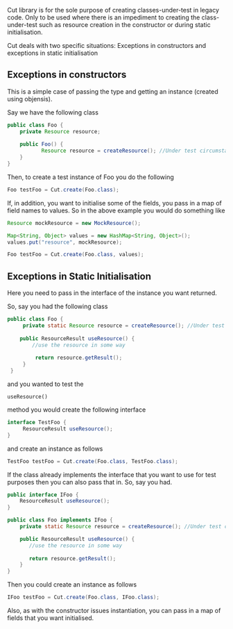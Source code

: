 Cut library is for the sole purpose of creating classes-under-test in legacy code. Only to be used where
there is an impediment to creating the class-under-test such as resource creation in the constructor
or during static initialisation.

Cut deals with two specific situations: Exceptions in constructors and exceptions in static initialisation

## Exceptions in constructors
 
This is a simple case of passing the type and getting an instance (created using objensis).
 
Say we have the following class  

```java
public class Foo {
    private Resource resource;
 
    public Foo() {
 	       Resource resource = createResource(); //Under test circumstances this throws an Exception.
    }
}
```

Then, to create a test instance of Foo you do the following 

 ```java
Foo testFoo = Cut.create(Foo.class);
```

If, in addition, you want to initialise some of the fields, you pass in a map of field names to values. 
So in the above example you would do something like
```java
Resource mockResource = new MockResource();

Map<String, Object> values = new HashMap<String, Object>();
values.put("resource", mockResource);

Foo testFoo = Cut.create(Foo.class, values);
```
## Exceptions in Static Initialisation

Here you need to pass in the interface of the instance you want returned.

So, say you had the following class

```java
public class Foo {
     private static Resource resource = createResource(); //Under test circumstances this throws an Exception.
 
    public ResourceResult useResource() {
        //use the resource in some way
         
         return resource.getResult();
     }
 }
```

and you wanted to test the <pre class="code"><code class="java">useResource()</code></pre> method you 
would create the following interface
```java
interface TestFoo {
     ResourceResult useResource();
}
```

and create an instance as follows
```java
TestFoo testFoo = Cut.create(Foo.class, TestFoo.class);
```

If the class already implements the interface that you want to use for test purposes then you can also
pass that in. So, say you had.
```java
public interface IFoo {
    ResourceResult useResource();
}

public class Foo implements IFoo {
    private static Resource resource = createResource(); //Under test circumstances this throws an Exception.

    public ResourceResult useResource() {
       //use the resource in some way
       
       return resource.getResult();
    }
}
```
 
Then you could create an instance as follows
```java
IFoo testFoo = Cut.create(Foo.class, IFoo.class);
```

Also, as with the constructor issues instantiation, you can pass in a map of fields that you want initialised.
